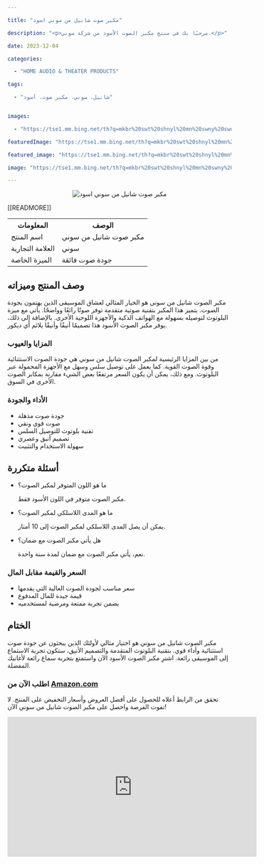 ---
title: "مكبر صوت شانيل من سوني اسود"
description: "<p>مرحبًا بك في منتج مكبر الصوت الأسود من شركة سوني.</p>"
date: 2023-12-04
categories:
  - "HOME AUDIO & THEATER PRODUCTS"
tags:
  - "شانيل، سوني، مكبر صوت، أسود"

images:
  - "https://tse1.mm.bing.net/th?q=mkbr%20swt%20shnyl%20mn%20swny%20swd%20kode%20asin%20b00o8ylmva%20tag%20indrajaya%2020"
featuredImage: "https://tse1.mm.bing.net/th?q=mkbr%20swt%20shnyl%20mn%20swny%20swd%20kode%20asin%20b00o8ylmva%20tag%20indrajaya%2020"
featured_image: "https://tse1.mm.bing.net/th?q=mkbr%20swt%20shnyl%20mn%20swny%20swd%20kode%20asin%20b00o8ylmva%20tag%20indrajaya%2020"
image: "https://tse1.mm.bing.net/th?q=mkbr%20swt%20shnyl%20mn%20swny%20swd%20kode%20asin%20b00o8ylmva%20tag%20indrajaya%2020"
---

<center><img alt="مكبر صوت شانيل من سوني اسود" src="https://tse1.mm.bing.net/th?q=image مكبر صوت شانيل من سوني اسود (KODE ASIN=B00O8YLMVA, TAG=indrajaya-20)"/></center>

<table>

<tr>

<th>المعلومات</th>

<th>الوصف</th>

</tr>

<tr>

<td>اسم المنتج</td>

<td>مكبر صوت شانيل من سوني</td>

</tr>

<tr>

<td>العلامة التجارية</td>

<td>سوني</td>

</tr>

<tr>

<td>الميزة الخاصة</td>

<td>جودة صوت فائقة</td>

 [[READMORE]] 



</tr>

</table>

<h2>وصف المنتج وميزاته</h2>

<p>مكبر الصوت شانيل من سوني هو الخيار المثالي لعشاق الموسيقى الذين يهتمون بجودة الصوت. يتميز هذا المكبر بتقنية صوتية متقدمة توفر صوتًا رائعًا وواضحًا. يأتي مع ميزة البلوتوث لتوصيله بسهولة مع الهواتف الذكية والأجهزة اللوحية الأخرى. بالإضافة إلى ذلك، يوفر مكبر الصوت الأسود هذا تصميمًا أنيقًا وأنيقًا يلائم أي ديكور.</p>

<h3>المزايا والعيوب</h3>

<p>من بين المزايا الرئيسية لمكبر الصوت شانيل من سوني هي جودة الصوت الاستثنائية وقوة الصوت القوية. كما يعمل على توصيل سلس وسهل مع الأجهزة المحمولة عبر البلوتوث. ومع ذلك، يمكن أن يكون السعر مرتفعًا بعض الشيء مقارنة بمكابر الصوت الأخرى في السوق.</p>

<h3>الأداء والجودة</h3>

<ul>

<li>جودة صوت مذهلة</li>

<li>صوت قوي ونقي</li>

<li>تقنية بلوتوث للتوصيل السلس</li>

<li>تصميم أنيق وعصري</li>

<li>سهولة الاستخدام والتثبيت</li>

</ul>

<h2>أسئلة متكررة</h2>

<ul>

<li>ما هو اللون المتوفر لمكبر الصوت؟</li>

<p>مكبر الصوت متوفر في اللون الأسود فقط.</p>

<li>ما هو المدى اللاسلكي لمكبر الصوت؟</li>

<p>يمكن أن يصل المدى اللاسلكي لمكبر الصوت إلى 10 أمتار.</p>

<li>هل يأتي مكبر الصوت مع ضمان؟</li>

<p>نعم، يأتي مكبر الصوت مع ضمان لمدة سنة واحدة.</p>

</ul>

<h3>السعر والقيمة مقابل المال</h3>

<ul>

<li>سعر مناسب لجودة الصوت العالية التي يقدمها</li>

<li>قيمة جيدة للمال المدفوع</li>

<li>يضمن تجربة ممتعة ومرضية لمستخدميه</li>

</ul>

<h2>الختام</h2>

<p>مكبر الصوت شانيل من سوني هو اختيار مثالي لأولئك الذين يبحثون عن جودة صوت استثنائية وأداء قوي. بتقنية البلوتوث المتقدمة والتصميم الأنيق، ستكون تجربة الاستماع إلى الموسيقى رائعة. اشترِ مكبر الصوت الأسود الآن واستمتع بتجربة سماع رائعة لأغانيك المفضلة.</p>

<h3>اطلب الآن من <a href="https://www.amazon.com/dp/B00O8YLMVA/?tag=indrajaya-20">Amazon.com</a></h3>

<p>تحقق من الرابط أعلاه للحصول على أفضل العروض وأسعار التخفيض على المنتج. لا تفوت الفرصة واحصل على مكبر الصوت شانيل من سوني الآن!</p>

<iframe width="560" height="315" src="https://www.youtube.com/embed/3Csd1hHXRew" title="مكبر صوت شانيل من سوني اسود (Kode Asin=B00O8Ylmva, Tag=Indrajaya-20)" frameborder="0" allow="accelerometer; autoplay; clipboard-write; encrypted-media; gyroscope; picture-in-picture; web-share" allowfullscreen></iframe>